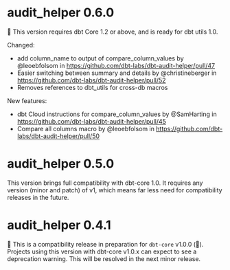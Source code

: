 # audit_helper 0.6.0
🚨 This version requires dbt Core 1.2 or above, and is ready for dbt utils 1.0.

Changed:
* add column_name to output of compare_column_values by @leoebfolsom in https://github.com/dbt-labs/dbt-audit-helper/pull/47
* Easier switching between summary and details by @christineberger in https://github.com/dbt-labs/dbt-audit-helper/pull/52
* Removes references to dbt_utils for cross-db macros

New features:
* dbt Cloud instructions for compare_column_values by @SamHarting in https://github.com/dbt-labs/dbt-audit-helper/pull/45
* Compare all columns macro by @leoebfolsom in https://github.com/dbt-labs/dbt-audit-helper/pull/50


# audit_helper 0.5.0
This version brings full compatibility with dbt-core 1.0. It requires any version (minor and patch) of v1, which means far less need for compatibility releases in the future.

# audit_helper 0.4.1
🚨 This is a compatibility release in preparation for `dbt-core` v1.0.0 (🎉). Projects using this version with dbt-core v1.0.x can expect to see a deprecation warning. This will be resolved in the next minor release.